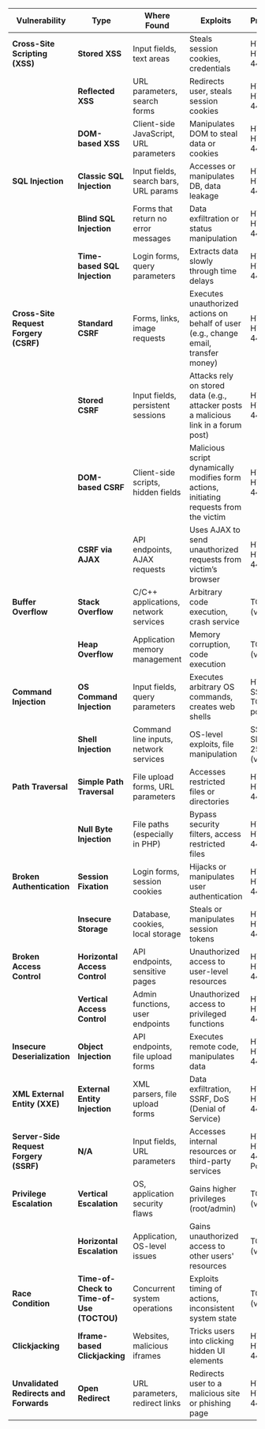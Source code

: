 | **Vulnerability**               | **Type**                            | **Where Found**                    | **Exploits**                             | **Protocols/Ports**           |
|----------------------------------|-------------------------------------|-------------------------------------|------------------------------------------|-------------------------------|
| **Cross-Site Scripting (XSS)**   | **Stored XSS**                      | Input fields, text areas           | Steals session cookies, credentials      | HTTP (Port 80), HTTPS (Port 443) |
|                                  | **Reflected XSS**                   | URL parameters, search forms       | Redirects user, steals session cookies   | HTTP (Port 80), HTTPS (Port 443) |
|                                  | **DOM-based XSS**                   | Client-side JavaScript, URL parameters | Manipulates DOM to steal data or cookies | HTTP (Port 80), HTTPS (Port 443) |
| **SQL Injection**                | **Classic SQL Injection**           | Input fields, search bars, URL params | Accesses or manipulates DB, data leakage | HTTP (Port 80), HTTPS (Port 443) |
|                                  | **Blind SQL Injection**             | Forms that return no error messages | Data exfiltration or status manipulation | HTTP (Port 80), HTTPS (Port 443) |
|                                  | **Time-based SQL Injection**        | Login forms, query parameters      | Extracts data slowly through time delays | HTTP (Port 80), HTTPS (Port 443) |
| **Cross-Site Request Forgery (CSRF)** | **Standard CSRF**                   | Forms, links, image requests      | Executes unauthorized actions on behalf of user (e.g., change email, transfer money) | HTTP (Port 80), HTTPS (Port 443) |
|                                  | **Stored CSRF**                     | Input fields, persistent sessions | Attacks rely on stored data (e.g., attacker posts a malicious link in a forum post) | HTTP (Port 80), HTTPS (Port 443) |
|                                  | **DOM-based CSRF**                  | Client-side scripts, hidden fields | Malicious script dynamically modifies form actions, initiating requests from the victim | HTTP (Port 80), HTTPS (Port 443) |
|                                  | **CSRF via AJAX**                   | API endpoints, AJAX requests       | Uses AJAX to send unauthorized requests from victim’s browser | HTTP (Port 80), HTTPS (Port 443) |
| **Buffer Overflow**              | **Stack Overflow**                  | C/C++ applications, network services | Arbitrary code execution, crash service | TCP, UDP (various ports)       |
|                                  | **Heap Overflow**                   | Application memory management      | Memory corruption, code execution       | TCP, UDP (various ports)       |
| **Command Injection**            | **OS Command Injection**            | Input fields, query parameters     | Executes arbitrary OS commands, creates web shells | HTTP (Port 80), SSH (Port 22), TCP (various ports) |
|                                  | **Shell Injection**                 | Command line inputs, network services | OS-level exploits, file manipulation    | SSH (Port 22), SMTP (Port 25), TCP (various ports) |
| **Path Traversal**               | **Simple Path Traversal**           | File upload forms, URL parameters  | Accesses restricted files or directories | HTTP (Port 80), HTTPS (Port 443) |
|                                  | **Null Byte Injection**             | File paths (especially in PHP)      | Bypass security filters, access restricted files | HTTP (Port 80), HTTPS (Port 443) |
| **Broken Authentication**       | **Session Fixation**                | Login forms, session cookies       | Hijacks or manipulates user authentication | HTTP (Port 80), HTTPS (Port 443) |
|                                  | **Insecure Storage**                | Database, cookies, local storage   | Steals or manipulates session tokens    | HTTP (Port 80), HTTPS (Port 443) |
| **Broken Access Control**       | **Horizontal Access Control**       | API endpoints, sensitive pages     | Unauthorized access to user-level resources | HTTP (Port 80), HTTPS (Port 443) |
|                                  | **Vertical Access Control**         | Admin functions, user endpoints    | Unauthorized access to privileged functions | HTTP (Port 80), HTTPS (Port 443) |
| **Insecure Deserialization**    | **Object Injection**                | API endpoints, file upload forms   | Executes remote code, manipulates data  | HTTP (Port 80), HTTPS (Port 443) |
| **XML External Entity (XXE)**   | **External Entity Injection**       | XML parsers, file upload forms     | Data exfiltration, SSRF, DoS (Denial of Service) | HTTP (Port 80), HTTPS (Port 443) |
| **Server-Side Request Forgery (SSRF)** | **N/A**                            | Input fields, URL parameters       | Accesses internal resources or third-party services | HTTP (Port 80), HTTPS (Port 443), Internal Ports |
| **Privilege Escalation**         | **Vertical Escalation**             | OS, application security flaws     | Gains higher privileges (root/admin)    | TCP, UDP (various ports)       |
|                                  | **Horizontal Escalation**           | Application, OS-level issues       | Gains unauthorized access to other users' resources | TCP, UDP (various ports)       |
| **Race Condition**               | **Time-of-Check to Time-of-Use (TOCTOU)** | Concurrent system operations       | Exploits timing of actions, inconsistent system state | TCP, UDP (various ports)       |
| **Clickjacking**                 | **Iframe-based Clickjacking**       | Websites, malicious iframes        | Tricks users into clicking hidden UI elements | HTTP (Port 80), HTTPS (Port 443) |
| **Unvalidated Redirects and Forwards** | **Open Redirect**                 | URL parameters, redirect links     | Redirects user to a malicious site or phishing page | HTTP (Port 80), HTTPS (Port 443) |

